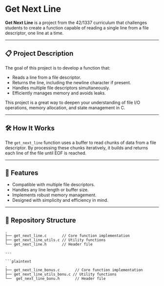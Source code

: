# Get Next Line  

**Get Next Line** is a project from the 42/1337 curriculum that challenges students to create a function capable of reading a single line from a file descriptor, one line at a time.  

---

## 📋 **Project Description**  
The goal of this project is to develop a function that:  
- Reads a line from a file descriptor.  
- Returns the line, including the newline character if present.  
- Handles multiple file descriptors simultaneously.  
- Efficiently manages memory and avoids leaks.  

This project is a great way to deepen your understanding of file I/O operations, memory allocation, and state management in C.  

---

## 🛠️ **How It Works**  

The `get_next_line` function uses a buffer to read chunks of data from a file descriptor. By processing these chunks iteratively, it builds and returns each line of the file until EOF is reached.  

---

## 🚀 **Features**  
- Compatible with multiple file descriptors.  
- Handles any line length or buffer size.  
- Implements robust memory management.  
- Designed with simplicity and efficiency in mind.  

---

## 📂 **Repository Structure**  

```plaintext
.
├── get_next_line.c       // Core function implementation
├── get_next_line_utils.c // Utility functions
└── get_next_line.h       // Header file

---

```plaintext
.
├── get_next_line_bonus.c       // Core function implementation
├── get_next_line_utils_bonu.c // Utility functions
└──  get_next_line_bonu.h       // Header file
